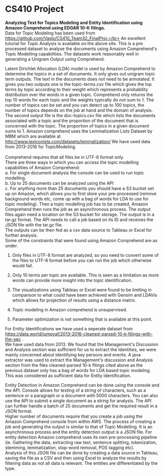 # CS410 Project
<b>Analyzing Text for Topics Modeling and Entity Identification using Amazon Comprehend using EDGAR 10-K filings.</b></br>
Data for Topic Modeling has been used from https://github.com/Vaslo/CS410_Team32_FinalProj.</br>
An excellent tutorial for Topic Analysis is available on the above site. This is a pre processed dataset to analyse the documents using Amazon Comprehend's Topic Modelling capabilities. 
The datasets work reasonably well in generating a Unigram Output using Comprehend. </br>

Latent Dirichlet Allocation (LDA) model is used by Amazon Comprehend to determine the topics in a set of documents. It only gives out unigram topic term outputs. The text in the documents does not need to be annotated. It gives you two outputs one is the topic-terms.csv file which gives the top terms by topic according to their weight which represents a probability distribution over the words in a given topic. Comprehend only returns the top 10 words for each topic and the weights typically do not sum to 1. The number of topics can be set and you can detect up to 100 topics, the number of topics depends on the job at hand and the domain of analysis.
The second output file is the doc-topics.csv file which lists the documents associated with a topic and the proportion of the document that is concerned with the topic. The proportion of topics in a given document sums to 1. 
Amazon comprehend uses the Lemmatization Lists Dataset by MBM which are available at http://www.lexiconista.com/datasets/lemmatization/ 
We have used data from 2013-2016 for TopicModeling.</br></br>
Comprehend requires that all files be in UTF-8 format only. </br>
There are three ways in which you can access the topic modelling capabilities of Amazon Comprehend:</br>
  a.	For single document analysis the console can be used to run topic modelling. </br>
  b.	Up to 25 documents can be analyzed using the API</br>
  c.	For anything more than 25 documents you should have a S3 bucket set up on Amazon, which allows you to first store your pre-processed (remove background words etc, come up with a bag of words for LDA to use for topic modeling). Then a topic modelling job has to be created, Amazon Comprehend then runs the job as an asynchronous process. The output files again need a location on the S3 bucket for storage. The output is in a tar.gz format. The API needs to call a job based on its ID and receives the JSON file with the tar.gz file. </br>
The outputs can be then fed as a csv data source to Tableau or Excel for further analysis. <br>
Some of the constraints that were found using Amazon Comprehend are as under.<br>
1.	Only files in UTF-8 format are analyzed, so you need to convert some of the files to UTF-8 format before you can run the job which otherwise would fail.<br>
2.	Only 10 terms per topic are available. This is seen as a limitation as more words can provide more insight into the topic identification.<br>

3.	The visualizations using Tableau or Excel were found to be limiting in comparison to what could have been achieved with Gensim and LDAVis which allows for projection of results using a distance matrix.<br>
4.	Topic modeling in Amazon comprehend is unsupervised. <br>
5.	Parameter optimization is not something that is available at this point. <br>

For Entity Identifications we have used a seperate dataset from https://data.world/jumpyaf/2013-2016-cleaned-parsed-10-k-filings-with-the-sec . </br>
We have used data from 2013.
We found that the Management's Discussion and Analysis section was sufficient for us to extract the Identities, we were mainly concerned about identifying key persons and events. A java extractor was used to extract the Management's discussion and Analysis section from the files cleaned-parsed 10-k filings cited above as the previous dataset only has a bag of words for LDA based topic modeling. This was considered as sufficient data for Entity Identification.

Entity Detection in Amazon Comprehend can be done using the console and the API. Console allows for testing of a string of characters, such as a sentence or a paragraph or a document with 5000 characters. You can also use the API to submit a single document as a string for analysis. The API can further handle a batch of 25 documents and get the required result in a JSON format.<br> 
Higher number of documents require that you create a job using the Amazon Comprehend console from within AWS. The process of creating a job and generating the output is similar to that of Topic Modelling. It is an asynchronous process and the entity detection output is a JSON file.  For entity detection Amazon comprehend uses its own pre-processing pipeline (ie. Gathering the data, extracting raw text, sentence splitting, tokenization, stemming, lemmatization, stop-word removal, POS tagging etc). <br>
Analysis of this JSON file can be done by creating a data source in Tableau, saving the file as a CSV and then using Excel to analyze the results by filtering data as not all data is relevant. The entities are differentiated by the type. 

